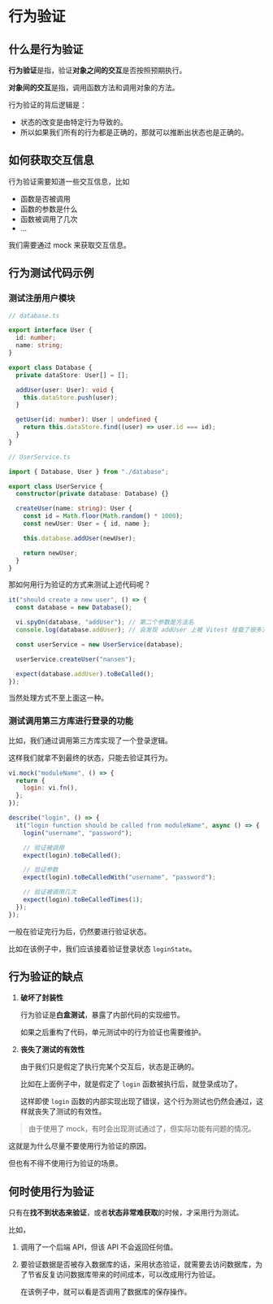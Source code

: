 # 行为验证

## 什么是行为验证

**行为验证**是指，验证**对象之间的交互**是否按照预期执行。

**对象间的交互**是指，调用函数方法和调用对象的方法。

行为验证的背后逻辑是：

- 状态的改变是由特定行为导致的。
- 所以如果我们所有的行为都是正确的，那就可以推断出状态也是正确的。

## 如何获取交互信息

行为验证需要知道一些交互信息，比如

- 函数是否被调用
- 函数的参数是什么
- 函数被调用了几次
- ...

我们需要通过 mock 来获取交互信息。

## 行为测试代码示例

### 测试注册用户模块

```ts
// database.ts

export interface User {
  id: number;
  name: string;
}

export class Database {
  private dataStore: User[] = [];

  addUser(user: User): void {
    this.dataStore.push(user);
  }

  getUser(id: number): User | undefined {
    return this.dataStore.find((user) => user.id === id);
  }
}
```

```ts
// UserService.ts

import { Database, User } from "./database";

export class UserService {
  constructor(private database: Database) {}

  createUser(name: string): User {
    const id = Math.floor(Math.random() * 1000);
    const newUser: User = { id, name };

    this.database.addUser(newUser);

    return newUser;
  }
}
```

那如何用行为验证的方式来测试上述代码呢？

```ts
it("should create a new user", () => {
  const database = new Database();

  vi.spyOn(database, "addUser"); // 第二个参数是方法名
  console.log(database.addUser); // 会发现 addUser 上被 Vitest 挂载了很多方法

  const userService = new UserService(database);

  userService.createUser("nansen");

  expect(database.addUser).toBeCalled();
});
```

当然处理方式不至上面这一种。

### 测试调用第三方库进行登录的功能

比如，我们通过调用第三方库实现了一个登录逻辑。

这样我们就拿不到最终的状态，只能去验证其行为。

```js
vi.mock("moduleName", () => {
  return {
    login: vi.fn(),
  };
});

describe("login", () => {
  it("login function should be called from moduleName", async () => {
    login("username", "password");

    // 验证被调用
    expect(login).toBeCalled();

    // 验证参数
    expect(login).toBeCalledWith("username", "password");

    // 验证被调用几次
    expect(login).toBeCalledTimes(1);
  });
});
```

一般在验证完行为后，仍然要进行验证状态。

比如在该例子中，我们应该接着验证登录状态 `loginState`。

## 行为验证的缺点

1. **破坏了封装性**

   行为验证是**白盒测试**，暴露了内部代码的实现细节。

   如果之后重构了代码，单元测试中的行为验证也需要维护。

2. **丧失了测试的有效性**

   由于我们只是假定了执行完某个交互后，状态是正确的。

   比如在上面例子中，就是假定了 `login` 函数被执行后，就登录成功了。

   这样即使 `login` 函数的内部实现出现了错误，这个行为测试也仍然会通过，这样就丧失了测试的有效性。

> 由于使用了 mock，有时会出现测试通过了，但实际功能有问题的情况。

这就是为什么尽量不要使用行为验证的原因。

但也有不得不使用行为验证的场景。

## 何时使用行为验证

只有在**找不到状态来验证**，或者**状态非常难获取**的时候，才采用行为测试。

比如，

1. 调用了一个后端 API，但该 API 不会返回任何值。

2. 要验证数据是否被存入数据库的话，采用状态验证，就需要去访问数据库，为了节省反复访问数据库带来的时间成本，可以改成用行为验证。

   在该例子中，就可以看是否调用了数据库的保存操作。
